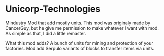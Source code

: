 # Unicorp-Technologies
Mindustry Mod that add mostly units.
This mod was originaly made by CancerGuy, but he give me permission to make whatever I want with mod. As simple as that, I did a little remaster.

What this mod adds? A bunch of units for mining and protection of your factories. Mod add Serpulo variants of blocks to transfer items via units.
